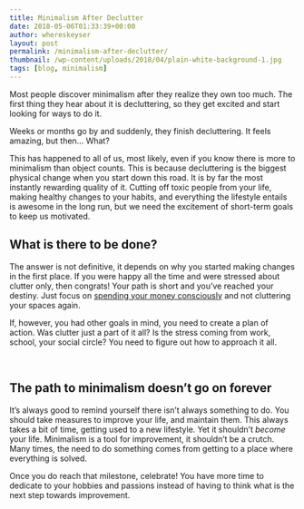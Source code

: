 ```yaml
---
title: Minimalism After Declutter
date: 2018-05-06T01:33:39+00:00
author: whereskeyser
layout: post
permalink: /minimalism-after-declutter/
thumbnail: /wp-content/uploads/2018/04/plain-white-background-1.jpg
tags: [blog, minimalism]
---
```

Most people discover minimalism after they realize they own too much. The first thing they hear about it is decluttering, so they get excited and start looking for ways to do it.

Weeks or months go by and suddenly, they finish decluttering. It feels amazing, but then&#8230; What?

This has happened to all of us, most likely, even if you know there is more to minimalism than object counts. This is because decluttering is the biggest physical change when you start down this road. It is by far the most instantly rewarding quality of it. Cutting off toxic people from your life, making healthy changes to your habits, and everything the lifestyle entails is awesome in the long run, but we need the excitement of short-term goals to keep us motivated.

## What is there to be done?

The answer is not definitive, it depends on why you started making changes in the first place. If you were happy all the time and were stressed about clutter only, then congrats! Your path is short and you&#8217;ve reached your destiny. Just focus on [spending your money consciously](http://whereskeyser.com/impulse-buying-and-how-to-stop/) and not cluttering your spaces again.

If, however, you had other goals in mind, you need to create a plan of action. Was clutter just a part of it all? Is the stress coming from work, school, your social circle? You need to figure out how to approach it all.

&nbsp;

## The path to minimalism doesn&#8217;t go on forever

It&#8217;s always good to remind yourself there isn&#8217;t always something to do. You should take measures to improve your life, and maintain them. This always takes a bit of time, getting used to a new lifestyle. Yet it shouldn&#8217;t&nbsp;_become_ your life. Minimalism is a tool for improvement, it shouldn&#8217;t be a crutch. Many times, the need to do something comes from getting to a place where everything is solved.

Once you do reach that milestone, celebrate! You have more time to dedicate to your hobbies and passions instead of having to think what is the next step towards improvement.
